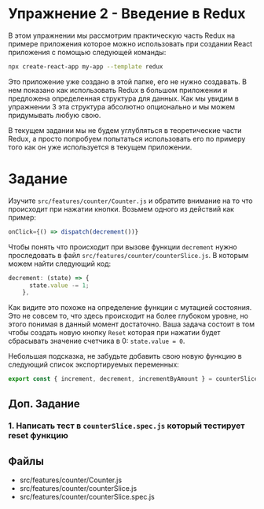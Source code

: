 # Упражнение 2 - Введение в Redux

В этом упражнении мы рассмотрим практическую часть Redux на примере приложения
которое можно использовать при создании React приложения с помощью следующей
команды:

```bash
npx create-react-app my-app --template redux
```

Это приложение уже создано в этой папке, его не нужно создавать. В нем показано
как использовать Redux в большом приложении и предложена определенная структура
для данных. Как мы увидим в упражнении 3 эта структура абсолютно опционально и
мы можем придумывать любую свою.

В текущем задании мы не будем углубляться в теоретические части Redux, а просто
попробуем попытаться использовать его по примеру того как он уже используется в
текущем приложении.

# Задание

Изучите `src/features/counter/Counter.js` и обратите внимание на то что
происходит при нажатии кнопки. Возьмем одного из действий как пример:

```jsx
onClick={() => dispatch(decrement())}
```

Чтобы понять что происходит при вызове функции `decrement` нужно проследовать в
файл `src/features/counter/counterSlice.js`. В которым можем найти следующий
код:

```js
decrement: (state) => {
      state.value -= 1;
    },
```

Как видите это похоже на определение функции с мутацией состояния. Это не совсем
то, что здесь происходит на более глубоком уровне, но этого понимая в данный
момент достаточно. Ваша задача состоит в том чтобы создать новую кнопку `Reset`
которая при нажатии будет сбрасывать значение счетчика в 0: `state.value = 0`.

Небольшая подсказка, не забудьте добавить свою новую функцию в следующий список
экспортируемых переменных:

```jsx
export const { increment, decrement, incrementByAmount } = counterSlice.actions;
```

## Доп. Задание

### 1. Написать тест в `counterSlice.spec.js` который тестирует reset функцию

## Файлы

- src/features/counter/Counter.js
- src/features/counter/counterSlice.js
- src/features/counter/counterSlice.spec.js
